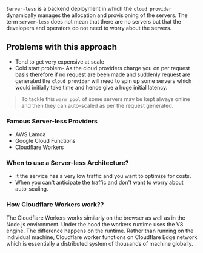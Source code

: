 `Server-less`  is a backend deployment in which the `cloud provider` dynamically manages the allocation and provisioning of the servers. The term `server-less` does not mean that there are no servers but that the developers and operators do not need to worry about the servers.

## Problems with this approach 

- Tend to get very expensive at scale
-  Cold start problem- As the cloud providers charge you on per request basis therefore if no request are been made and suddenly request are generated the `cloud provider` will need to spin up some servers which would initially take time and hence give a huge initial latency.

> To tackle this `warm pool` of some servers may be kept always online and then they can auto-scaled as per the request generated.

### Famous Server-less Providers

- AWS Lamda
- Google Cloud Functions
- Cloudflare Workers

### When to use a Server-less Architecture?

- It the service has a very low traffic and you want to optimize for costs.
- When you can't anticipate the traffic and don't want to worry about auto-scaling.

### How Cloudflare Workers work??

The Cloudflare Workers works similarly on the browser as well as in the Node.js environment. 
Under the hood the workers runtime uses the V8 engine.  The difference happens on the runtime. Rather than running on the individual machine, Cloudflare worker functions on  Cloudflare Edge network which is essentially a distributed system of thousands of machine globally.